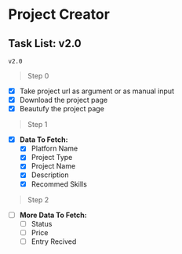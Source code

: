 # Project Creator

## Task List: v2.0

`v2.0`

> Step 0
- [x] Take project url as argument or as manual input
- [x] Download the project page
- [x] Beautufy the project page

> Step 1

- [x] **Data To Fetch:**
  - [x] Platforn Name
  - [x] Project Type
  - [x] Project Name
  - [x] Description
  - [x] Recommed Skills

> Step 2

- [ ] **More Data To Fetch:**
  - [ ] Status
  - [ ] Price
  - [ ] Entry Recived
